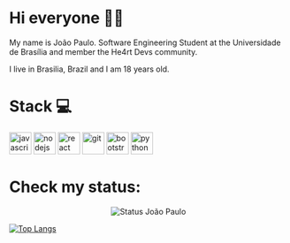 # Hi everyone 👋🏽

My name  is  João  Paulo. Software Engineering Student at the Universidade de Brasília and member the He4rt Devs community.

I live in Brasilia, Brazil and I am 18 years old.

# Stack 💻

<img src="https://devicons.github.io/devicon/devicon.git/icons/javascript/javascript-original.svg" alt="javascript" width="40" height="40"/> 
<img src="https://devicons.github.io/devicon/devicon.git/icons/nodejs/nodejs-original-wordmark.svg" alt="nodejs" width="40" height="40"/> 
<img src="https://devicons.github.io/devicon/devicon.git/icons/react/react-original-wordmark.svg" alt="react" width="40" height="40"/> 
<img src="https://www.vectorlogo.zone/logos/git-scm/git-scm-icon.svg" alt="git" width="40" height="40"/>
<img src="https://www.vectorlogo.zone/logos/getbootstrap/getbootstrap-icon.svg" alt="bootstrap" width="40" height="40" />
<img src="https://devicons.github.io/devicon/devicon.git/icons/python/python-original.svg" alt="python" width="40" height="40"/>

# Check my status:
<p align="center"><img src="https://github-readme-stats.vercel.app/api?username=jpaulohe4rt&show_icons=true&theme=white" alt="Status João Paulo"/></p>

[![Top Langs](https://github-readme-stats.vercel.app/api/top-langs/?username=jpaulohe4rt&layout=compact)](https://github.com/jpaulohe4rt/)
